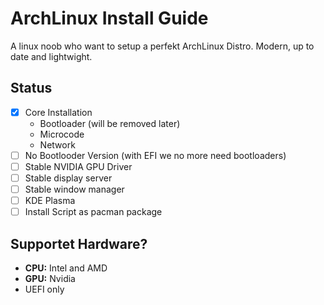 # ArchLinux Install Guide

A linux noob who want to setup a perfekt ArchLinux Distro. Modern, up to date and lightwight.

## Status
- [x] Core Installation
  - Bootloader (will be removed later)
  - Microcode
  - Network
- [ ] No Bootlooder Version (with EFI we no more need bootloaders)
- [ ] Stable NVIDIA GPU Driver
- [ ] Stable display server
- [ ] Stable window manager
- [ ] KDE Plasma
- [ ] Install Script as pacman package

## Supportet Hardware?

- **CPU:** Intel and AMD
- **GPU:** Nvidia
- UEFI only
